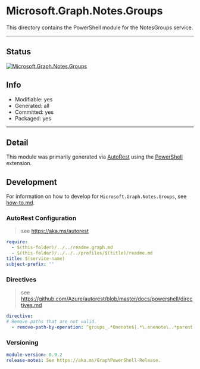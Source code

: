 <!-- region Generated -->
# Microsoft.Graph.Notes.Groups
This directory contains the PowerShell module for the NotesGroups service.

---
## Status
[![Microsoft.Graph.Notes.Groups](https://img.shields.io/powershellgallery/v/Microsoft.Graph.Notes.Groups.svg?style=flat-square&label=Microsoft.Graph.Notes.Groups "Microsoft.Graph.Notes.Groups")](https://www.powershellgallery.com/packages/Microsoft.Graph.Notes.Groups/)

## Info
- Modifiable: yes
- Generated: all
- Committed: yes
- Packaged: yes

---
## Detail
This module was primarily generated via [AutoRest](https://github.com/Azure/autorest) using the [PowerShell](https://github.com/Azure/autorest.powershell) extension.

## Development
For information on how to develop for `Microsoft.Graph.Notes.Groups`, see [how-to.md](how-to.md).
<!-- endregion -->

### AutoRest Configuration

> see https://aka.ms/autorest

``` yaml
require:
  - $(this-folder)/../../readme.graph.md
  - $(this-folder)/../../../profiles/$(title)/readme.md
title: $(service-name)
subject-prefix: ''
```

### Directives

> see https://github.com/Azure/autorest/blob/master/docs/powershell/directives.md

``` yaml
directive:
# Remove paths that are not valid.
  - remove-path-by-operation: ^groups_.*Onenote$|.*\.onenote\..*parent.*|.*\.notebooks_(Get|Update|Delete)Section.*|.*\.notebooks\.section.*|.*\.sectionGroups_(Get|Update|Delete)Section.*|.*\.sectionGroups\.section.*|.*\.sections_(Get|Update|Delete)Pages|.*\.sections.pages.*|.*\.onenote_(List|Create|Update|Delete)(Operations|Resources)

```
### Versioning

``` yaml
module-version: 0.9.2
release-notes: See https://aka.ms/GraphPowerShell-Release.
```
